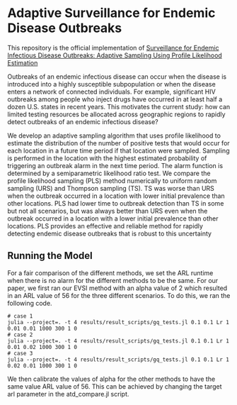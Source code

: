 # Adaptive Surveillance for Endemic Disease Outbreaks

This repository is the official implementation of [Surveillance for Endemic Infectious Disease Outbreaks: Adaptive
Sampling Using Profile Likelihood Estimation]()

Outbreaks of an endemic infectious disease can occur when the disease is introduced
into a highly susceptible subpopulation or when the disease enters a network of connected individuals. For example, significant HIV outbreaks among people who inject drugs have occurred in at least half a dozen U.S. states in recent years. This motivates the current study: how can limited testing resources be allocated across geographic regions to rapidly detect outbreaks of an endemic infectious disease? 

We develop an adaptive sampling algorithm that uses profile likelihood to estimate the distribution of the number of positive tests that would occur for each location in a future time period if that location were sampled. Sampling is performed in the location with the highest estimated probability of triggering an outbreak alarm in the next time period. The alarm function is determined by a semiparametric likelihood ratio test. We compare the profile likelihood sampling (PLS) method numerically to uniform random sampling (URS) and Thompson sampling (TS). TS was worse than URS when the
outbreak occurred in a location with lower initial prevalence than other locations. PLS had lower time to outbreak detection than TS in some but not all scenarios, but was always better than URS even when the outbreak occurred in a location with a lower initial prevalence than other locations. PLS provides an effective and reliable method for rapidly detecting endemic disease outbreaks that is robust to this uncertainty

## Running the Model

For a fair comparison of the different methods, we set the ARL runtime when there is no alarm for the different methods to be the same. For our paper, we first ran our EVSI method with an alpha value of 2 which resulted in an ARL value of 56 for the three different scenarios. To do this, we ran the following code. 

```
# case 1
julia --project=. -t 4 results/result_scripts/gq_tests.jl 0.1 0.1 Lr 1 0.01 0.01 1000 300 1 0
# case 2
julia --project=. -t 4 results/result_scripts/gq_tests.jl 0.1 0.1 Lr 1 0.01 0.02 1000 300 1 0
# case 3
julia --project=. -t 4 results/result_scripts/gq_tests.jl 0.1 0.1 Lr 1 0.02 0.01 1000 300 1 0
```

We then calibrate the values of alpha for the other methods to have the same value ARL value of 56. This can be achieved by changing the target arl parameter in the atd_compare.jl script. 


